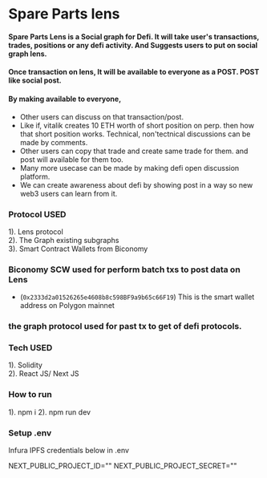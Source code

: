 # Spare Parts lens

#### Spare Parts Lens is a Social graph for Defi. It will take user's transactions, trades, positions or any defi activity. And Suggests users to put on social graph lens.  

#### Once transaction on lens, It will be available to everyone as a POST. POST like social post.  

#### By making available to everyone,
-   Other users can discuss on that transaction/post.
-   Like if, vitalik creates 10 ETH worth of short position on perp. then how that short position works. Technical, non'tectnical discussions can be made by comments.
-   Other users can copy that trade and create same trade for them. and post will available for them too.
- Many more usecase can be made by making defi open discussion platform.
- We can create awareness about defi by showing post in a way so new web3 users can learn from it.

### Protocol USED

1). Lens protocol  
2). The Graph existing subgraphs  
3). Smart Contract Wallets from Biconomy  

### Biconomy SCW used for perform batch txs to post data on Lens
- (`0x2333d2a01526265e4608b8c598BF9a9b65c66F19`) This is the smart wallet address on Polygon mainnet
### the graph protocol used for past tx to get of defi protocols.

### Tech USED

1). Solidity  
2). React JS/ Next JS  

### How to run

1). npm i
2). npm run dev

### Setup .env

Infura IPFS credentials below in .env

NEXT_PUBLIC_PROJECT_ID=""
NEXT_PUBLIC_PROJECT_SECRET=""

